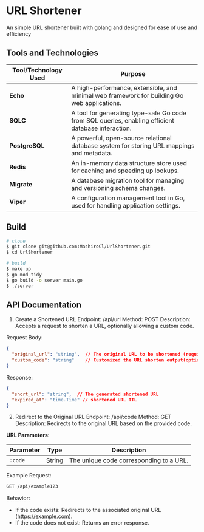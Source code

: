 # URL Shortener

An simple URL shortener built with golang and designed for ease of use and efficiency


## Tools and Technologies

| Tool/Technology Used| Purpose                                                                 |
|------------------|-------------------------------------------------------------------------|
| **Echo** | A high-performance, extensible, and minimal web framework for building Go web applications. |
| **SQLC**         | A tool for generating type-safe Go code from SQL queries, enabling efficient database interaction. |
| **PostgreSQL**   | A powerful, open-source relational database system for storing URL mappings and metadata. |
| **Redis**        | An in-memory data structure store used for caching and speeding up lookups. |
| **Migrate**      | A database migration tool for managing and versioning schema changes.  |
| **Viper**        | A configuration management tool in Go, used for handling application settings. |


## Build
```bash
# clone
$ git clone git@github.com:MashiroCl/UrlShortener.git
$ cd UrlShortener

# build
$ make up
$ go mod tidy
$ go build -o server main.go
$ ./server
```

## API Documentation
1. Create a Shortened URL
Endpoint: /api/url
Method: POST
Description: Accepts a request to shorten a URL, optionally allowing a custom code.

Request Body:
```json
{
  "original_url": "string",  // The original URL to be shortened (required)
  "custom_code": "string"    // Customized the URL shorten output(optional)
}
```
Response:
```json
{
  "short_url": "string",  // The generated shortened URL
  "expired_at": "time.Time" // shortened URL TTL
}
```


2. Redirect to the Original URL
Endpoint: /api/:code
Method: GET
Description: Redirects to the original URL based on the provided code.

**URL Parameters**:

| Parameter | Type   | Description                              |
|-----------|--------|------------------------------------------|
| `:code`   | String | The unique code corresponding to a URL. |

Example
Request:
```bash
GET /api/example123
```

Behavior:
- If the code exists: Redirects to the associated original URL (https://example.com).
- If the code does not exist: Returns an error response.
